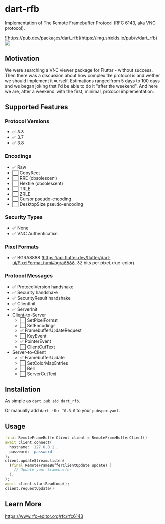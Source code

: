 # dart-rfb

Implementation of The Remote Framebuffer Protocol (RFC 6143, aka VNC protocol).

![https://pub.dev/packages/dart_rfb](https://img.shields.io/pub/v/dart_rfb)
![](https://github.com/Goddchen/dart-rfb/actions/workflows/main.yml/badge.svg)

## Motivation

We were searching a VNC viewer package for Flutter - without success.
Then there was a discussion about how complex the protocol is and wether we should implement it ourself.
Estimations ranged from 5 days to 100 days and we began joking that I'd be able to do it "after the weekend".
And here we are, after a weekend, with the first, minimal, protocol implementation.

## Supported Features

### Protocol Versions

- ✅ 3.3
- ✅ 3.7
- ✅ 3.8

### Encodings

- ✅ Raw
- ⬜ CopyRect
- ⬜ RRE (obsolescent)
- ⬜ Hextile (obsolescent)
- ⬜ TRLE
- ⬜ ZRLE
- ⬜ Cursor pseudo-encoding
- ⬜ DesktopSize pseudo-encoding

### Security Types

- ✅ None
- ✅ VNC Authentication

### Pixel Formats

- ✅ BGRA8888 (https://api.flutter.dev/flutter/dart-ui/PixelFormat.html#bgra8888, 32 bits per pixel, true-color)

### Protocol Messages

- ✅ ProtocolVersion handshake
- ✅ Security handshake
- ✅ SecurityResult handshake
- ✅ ClientInit
- ✅ ServerInit
- Client-to-Server
  - ⬜ SetPixelFormat
  - ⬜ SetEncodings
  - ✅ FramebufferUpdateRequest
  - ⬜ KeyEvent
  - ✅ PointerEvent
  - ⬜ ClientCutText
- Server-to-Client
  - ✅ FramebufferUpdate
  - ⬜ SetColorMapEntries
  - ⬜ Bell
  - ⬜ ServerCutText

## Installation

As simple as `dart pub add dart_rfb`.

Or manually add `dart_rfb: ^0.3.0` to your `pubspec.yaml`.

## Usage

```dart
final RemoteFrameBufferClient client = RemoteFrameBufferClient()
await client.connect(
  hostname: '127.0.0.1',
  password: 'password',
);
client.updateStream.listen(
  (final RemoteFrameBufferClientUpdate update) {
    // Update your framebuffer
  },
);
await client.startReadLoop();
client.requestUpdate();
```

## Learn More

https://www.rfc-editor.org/rfc/rfc6143
